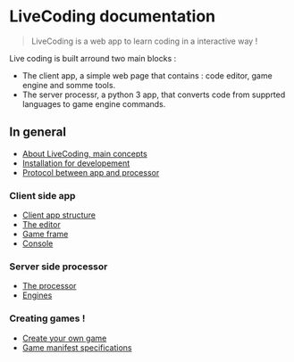 # LiveCoding documentation

> LiveCoding is a web app to learn coding in a interactive way !

Live coding is built arround two main blocks :
* The client app, a simple web page that contains : code editor, game engine and somme tools.
* The server processr, a python 3 app, that converts code from supprted languages to game engine commands.

## In general

* [About LiveCoding, main concepts](./about.md)
* [Installation for developement](./installation.md)
* [Protocol between app and processor](./websocket_protocol.md)

### Client side app

* [Client app structure](./client/strucutre.md)
* [The editor](./client/editor.md)
* [Game frame](./client/game_frame.md)
* [Console](./client/console.md)

### Server side processor

* [The processor](./server/processor.md)
* [Engines](./server/engines.md)

### Creating games !

* [Create your own game](./games/create_one.md)
* [Game manifest specifications](./games/game_manifest_specs.md)
